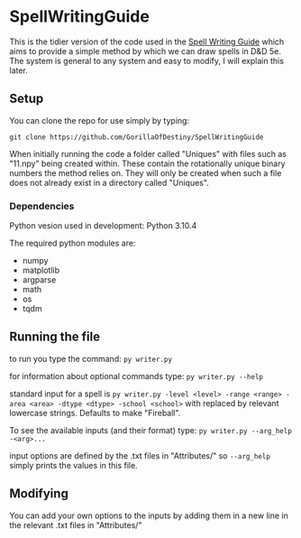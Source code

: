 # SpellWritingGuide

This is the tidier version of the code used in the [Spell Writing Guide](https://www.drivethrurpg.com/product/429711/The-Spell-Writing-Guide?manufacturers_id=22808) which aims to provide a simple method by which we can draw spells in D&D 5e. The system is general to any system and easy to modify, I will explain this later.

## Setup

You can clone the repo for use simply by typing:

```git clone https://github.com/GorillaOfDestiny/SpellWritingGuide```

When initially running the code a folder called "Uniques" with files such as "11.npy" being created within. These contain the rotationally unique binary numbers the method relies on. They will only be created when such a file does not already exist in a directory called "Uniques".

### Dependencies

Python vesion used in development: Python 3.10.4

The required python modules are:
  - numpy
  - matplotlib
  - argparse
  - math
  - os
  - tqdm
 
## Running the file

to run you type the command: ```py writer.py```

for information about optional commands type: ```py writer.py --help```

standard input for a spell is ```py writer.py -level <level> -range <range> -area <area> -dtype <dtype> -school <school>``` with <value> replaced by relevant lowercase strings. Defaults to make "Fireball".
  
To see the available inputs (and their format) type:  ```py writer.py --arg_help -<arg>...```
  
input options are defined by the .txt files in "Attributes/" so ```--arg_help``` simply prints the values in this file.
  
## Modifying
  
You can add your own options to the inputs by adding them in a new line in the relevant .txt files in "Attributes/"
  
  

